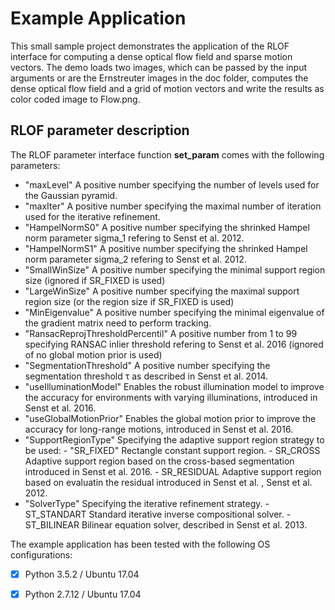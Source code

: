 # Example Application
This small sample project demonstrates the application of the RLOF interface for computing a dense optical flow field 
and sparse motion vectors. The demo loads two images, which can be passed by the input arguments or are the Ernstreuter 
images in the doc folder, computes the dense optical flow field and a grid of motion vectors and write the results as 
color coded image to Flow.png.

## RLOF parameter description
The RLOF parameter interface function **set_param** comes with the following parameters:
 - "maxLevel" A positive number specifying the number of levels used for the Gaussian pyramid.
 - "maxIter"  A positive number specifying the maximal number of iteration used for the iterative refinement.
 - "HampelNormS0" A positive number specifying the shrinked Hampel norm parameter sigma_1 refering to Senst et al. 2012.
 - "HampelNormS1" A positive number specifying the shrinked Hampel norm parameter sigma_2 refering to Senst et al. 2012.
 - "SmallWinSize" A positive number specifying the minimal support region size (ignored if SR_FIXED is used)
 - "LargeWinSize" A positive number specifying the maximal support region size (or the region size if SR_FIXED is used)
 - "MinEigenvalue" A positive number specifying the minimal eigenvalue of the gradient matrix need to perform tracking.
 - "RansacReprojThresholdPercentil" A positive number from 1 to 99 specifying RANSAC inlier threshold refering to Senst et al. 2016 (ignored of no global motion prior is used) 
 - "SegmentationThreshold" A positive number specifying the segmentation threshold &tau; as described in Senst et al. 2014.
 - "useIlluminationModel" Enables the robust illumination model to improve the accuracy for environments with varying illuminations, introduced in Senst et al. 2016.
 - "useGlobalMotionPrior" Enables the global motion prior to improve the accuracy for long-range motions, introduced in Senst et al. 2016.
 - "SupportRegionType" Specifying the adaptive support region strategy to be used: 
        - "SR_FIXED"  	Rectangle constant support region.
        - SR_CROSS  	Adaptive support region based on the cross-based segmentation introduced in Senst et al. 2016.
        - SR_RESIDUAL   Adaptive support region based on evaluatin the residual introduced in Senst et al. , Senst et al. 2012.
 - "SolverType" Specifying the iterative refinement strategy.
        - ST_STANDART 	Standard iterative inverse compositional solver.
        - ST_BILINEAR 	Bilinear equation solver, described in Senst et al. 2013.


The example application has been tested with the following OS configurations:
 - [x] Python 3.5.2 /  Ubuntu 17.04 
 - [x] Python 2.7.12 / Ubuntu 17.04 

